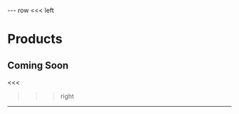 --- row
<<< left
# Products
## Coming Soon
<<<

>>> right
<!-- include(../api-ref-snippet.md) -->
>>>
---

<!-- include(../support.md) -->
